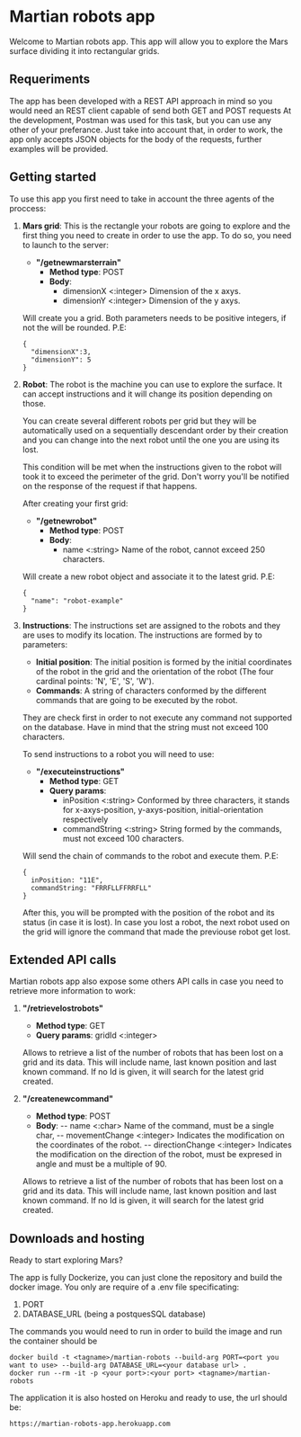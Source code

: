 # Martian robots app
Welcome to Martian robots app. This app will allow you to explore the Mars surface dividing it into rectangular grids.

## Requeriments
The app has been developed with a REST API approach in mind so you would need an REST client capable of send both GET and POST requests
At the development, Postman was used for this task, but you can use any other of your preferance. Just take into account that, in order to work, the app only
accepts JSON objects for the body of the requests, further examples will be provided.

## Getting started
To use this app you first need to take in account the three agents of the proccess: 

  1. **Mars grid**: This is the rectangle your robots are going to explore and the first thing you need  to create in order to use the app.
      To do so, you need to launch to the server:
     - **"/getnewmarsterrain"**
       - **Method type**: POST
       - **Body**:
          - dimensionX <:integer> Dimension of the x axys.
          - dimensionY <:integer> Dimension of the y axys.

      Will create you a grid. Both parameters needs to be positive integers, if not the will be rounded.
      P.E:
      ```
      { 
        "dimensionX":3, 
        "dimensionY": 5 
      }
      ```
 
  2. **Robot**: The robot is the machine you can use to explore the surface. It can accept instructions and it will change its position depending on those. 
      
      You can create several different robots per grid but they will be automatically used on a sequentially descendant order by their creation and you can change into the next robot until the one you are using its lost.
      
      This condition will be met when the instructions given to the robot will took it to exceed the perimeter of the grid. Don't worry you'll be notified on the response of the request if that happens.
      
      After creating your first grid:
     - **"/getnewrobot"**
       - **Method type**: POST
       - **Body**:
          - name <:string> Name of the robot, cannot exceed 250 characters.

      Will create a new robot object and associate it to the latest grid.
      P.E:
      ```
      { 
        "name": "robot-example"
      }
      ```

  3. **Instructions**: The instructions set are assigned to the robots and they are uses to modify its location. The instructions are formed by to parameters:
     - **Initial position**: The initial position is formed by the initial coordinates of the robot in the grid and the orientation of the robot (The four cardinal points: 'N', 'E', 'S', 'W'). 
     - **Commands**: A string of characters conformed by the different commands that are going to be executed by the robot.

      They are check first in order to not execute any command not supported on the database. Have in mind that the string must not exceed 100 characters. 

      To send instructions to a robot you will need to use:
      
     - **"/executeinstructions"**
       - **Method type**: GET
       - **Query params**:
          - inPosition <:string> Conformed by three characters, it stands for x-axys-position, y-axys-position, initial-orientation respectively
          - commandString <:string> String formed by the commands, must not exceed 100 characters.
          
      Will send the chain of commands to the robot and execute them.
      P.E:
      ```
      { 
        inPosition: "11E",
        commandString: "FRRFLLFFRRFLL"
      }    
      ```
     
      After this, you will be prompted with the position of the robot and its status (in case it is lost).
      In case you lost a robot, the next robot used on the grid will ignore the command that made the previouse robot get lost.
      
## Extended API calls
Martian robots app also expose some others API calls in case you need to retrieve more information to work:

  1. **"/retrievelostrobots"**
     - **Method type**: GET
     - **Query params**: <optional> gridId <:integer>
     
     Allows to retrieve a list of the number of robots that has been lost on a grid and its data. This will include name, last known position and last known command.
     If no Id is given, it will search for the latest grid created.
     

  2. **"/createnewcommand"**
     - **Method type**: POST
     - **Body**: 
       -- name <:char> Name of the command, must be a single char,
       -- movementChange <:integer> Indicates the modification on the coordinates of the robot.
       -- directionChange <:integer> Indicates the modification on the direction of the robot, must be expresed in angle and must be a multiple of 90.
       

     Allows to retrieve a list of the number of robots that has been lost on a grid and its data. This will include name, last known position and last known command.
     If no Id is given, it will search for the latest grid created.
     
## Downloads and hosting
Ready to start exploring Mars?

The app is fully Dockerize, you can just clone the repository and build the docker image. You only are require of a .env file specificating:
  1. PORT 
  2. DATABASE_URL (being a postquesSQL database)

The commands you would need to run in order to build the image and run the container should be

```
docker build -t <tagname>/martian-robots --build-arg PORT=<port you want to use> --build-arg DATABASE_URL=<your database url> .
docker run --rm -it -p <your port>:<your port> <tagname>/martian-robots
```

The application it is also hosted on Heroku and ready to use, the url should be:

```
https://martian-robots-app.herokuapp.com
```
     
     
     
     
     
     
